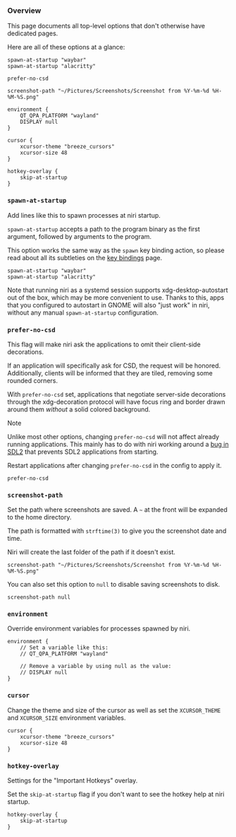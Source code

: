 ### Overview

This page documents all top-level options that don't otherwise have dedicated pages.

Here are all of these options at a glance:

```
spawn-at-startup "waybar"
spawn-at-startup "alacritty"

prefer-no-csd

screenshot-path "~/Pictures/Screenshots/Screenshot from %Y-%m-%d %H-%M-%S.png"

environment {
    QT_QPA_PLATFORM "wayland"
    DISPLAY null
}

cursor {
    xcursor-theme "breeze_cursors"
    xcursor-size 48
}

hotkey-overlay {
    skip-at-startup
}
```

### `spawn-at-startup`

Add lines like this to spawn processes at niri startup.

`spawn-at-startup` accepts a path to the program binary as the first argument, followed by arguments to the program.

This option works the same way as the `spawn` key binding action, so please read about all its subtleties on the [key bindings](./Configuration:-Key-Bindings.md) page.

```
spawn-at-startup "waybar"
spawn-at-startup "alacritty"
```

Note that running niri as a systemd session supports xdg-desktop-autostart out of the box, which may be more convenient to use.
Thanks to this, apps that you configured to autostart in GNOME will also "just work" in niri, without any manual `spawn-at-startup` configuration.

### `prefer-no-csd`

This flag will make niri ask the applications to omit their client-side decorations.

If an application will specifically ask for CSD, the request will be honored.
Additionally, clients will be informed that they are tiled, removing some rounded corners.

With `prefer-no-csd` set, applications that negotiate server-side decorations through the xdg-decoration protocol will have focus ring and border drawn around them *without* a solid colored background.

> [!NOTE]
> Unlike most other options, changing `prefer-no-csd` will not affect already running applications.
> This mainly has to do with niri working around a [bug in SDL2](https://github.com/libsdl-org/SDL/issues/8173) that prevents SDL2 applications from starting.
>
> Restart applications after changing `prefer-no-csd` in the config to apply it.

```
prefer-no-csd
```

### `screenshot-path`

Set the path where screenshots are saved.
A `~` at the front will be expanded to the home directory.

The path is formatted with `strftime(3)` to give you the screenshot date and time.

Niri will create the last folder of the path if it doesn't exist.

```
screenshot-path "~/Pictures/Screenshots/Screenshot from %Y-%m-%d %H-%M-%S.png"
```

You can also set this option to `null` to disable saving screenshots to disk.

```
screenshot-path null
```

### `environment`

Override environment variables for processes spawned by niri.

```
environment {
    // Set a variable like this:
    // QT_QPA_PLATFORM "wayland"

    // Remove a variable by using null as the value:
    // DISPLAY null
}
```

### `cursor`

Change the theme and size of the cursor as well as set the `XCURSOR_THEME` and `XCURSOR_SIZE` environment variables.

```
cursor {
    xcursor-theme "breeze_cursors"
    xcursor-size 48
}
```

### `hotkey-overlay`

Settings for the "Important Hotkeys" overlay.

Set the `skip-at-startup` flag if you don't want to see the hotkey help at niri startup.

```
hotkey-overlay {
    skip-at-startup
}
```
